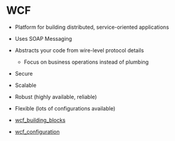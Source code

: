 # WCF
* Platform for building distributed, service-oriented applications
* Uses SOAP Messaging
* Abstracts your code from wire-level protocol details
  * Focus on business operations instead of plumbing
* Secure
* Scalable
* Robust (highly available, reliable)
* Flexible (lots of configurations available)

* [wcf_building_blocks](wcf_building_blocks)
* [wcf_configuration](wcf_configuration)


